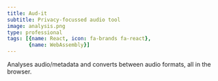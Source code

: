 ```yaml
---
title: Aud-it
subtitle: Privacy-focussed audio tool
image: analysis.png
type: professional
tags: [{name: React, icon: fa-brands fa-react},
       {name: WebAssembly}]
---
```

Analyses audio/metadata and converts between audio formats, all in the browser.